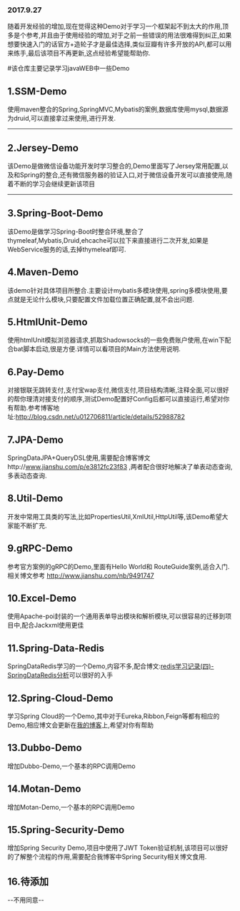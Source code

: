 ### 2017.9.27
随着开发经验的增加,现在觉得这种Demo对于学习一个框架起不到太大的作用,顶多是个参考,并且由于使用经验的增加,对于之前一些错误的用法很难得到纠正,如果想要快速入门的话官方+造轮子才是最佳选择,类似豆瓣有许多开放的API,都可以用来练手,最后该项目不再更新,这点经验希望能帮助你.


﻿#该仓库主要记录学习javaWEB中一些Demo

1.SSM-Demo
----------
使用maven整合的Spring,SpringMVC,Mybatis的案例,数据库使用mysql,数据源为druid,可以直接拿过来使用,进行开发.


----------

2.Jersey-Demo
--------------
该Demo是做微信设备功能开发时学习整合的,Demo里面写了Jersey常用配置,以及和Spring的整合,还有微信服务器的验证入口,对于微信设备开发可以直接使用,随着不断的学习会继续更新该项目


----------

3.Spring-Boot-Demo
--------------
该Demo是做学习Spring-Boot时整合环境,整合了thymeleaf,Mybatis,Druid,ehcache可以拉下来直接进行二次开发,如果是WebService服务的话,去掉thymeleaf即可.

4.Maven-Demo
--------------
该demo针对具体项目所整合.主要设计mybatis多模块使用,spring多模块使用,要点就是无论什么模块,只要配置文件加载位置正确配置,就不会出问题.

5.HtmlUnit-Demo   
--------------
使用htmlUnit模拟浏览器请求,抓取Shadowsocks的一些免费账户使用,在win下配合bat脚本启动,很是方便.详情可以看项目的Main方法使用说明.


6.Pay-Demo
--------------
对接银联无跳转支付,支付宝wap支付,微信支付,项目结构清晰,注释全面,可以很好的帮你理清对接支付的顺序,测试Demo配置好Config后都可以直接运行,希望对你有帮助.参考博客地址:http://blog.csdn.net/u012706811/article/details/52988782

7.JPA-Demo
--------------
SpringDataJPA+QueryDSL使用,需要配合博客博文http://www.jianshu.com/p/e3812fc23f83 ,两者配合很好地解决了单表动态查询,多表动态查询.

8.Util-Demo
--------------
开发中常用工具类的写法,比如PropertiesUtil,XmlUtil,HttpUtil等,该Demo希望大家能不断扩充.

9.gRPC-Demo
--------------
参考官方案例的gRPC的Demo,里面有Hello World和 RouteGuide案例,适合入门.相关博文参考 http://www.jianshu.com/nb/9491747

10.Excel-Demo
--------------
使用Apache-poi封装的一个通用表单导出模块和解析模块,可以很容易的迁移到项目中,配合Jackxml使用更佳

11.Spring-Data-Redis
--------------
SpringDataRedis学习的一个Demo,内容不多,配合博文:[redis学习记录(四)-SpringDataRedis分析](http://mrdear.cn/2017/03/29/linux/redis%E5%AD%A6%E4%B9%A0%E8%AE%B0%E5%BD%95(%E5%9B%9B)-SpringDataRedis%E5%88%86%E6%9E%90/)可以很好的入手

12.Spring-Cloud-Demo
--------------
学习Spring Cloud的一个Demo,其中对于Eureka,Ribbon,Feign等都有相应的Demo,相应博文会更新在[我的博客](mrdear.cn)上,希望对你有帮助

13.Dubbo-Demo
--------------
增加Dubbo-Demo,一个基本的RPC调用Demo

14.Motan-Demo
--------------
增加Motan-Demo,一个基本的RPC调用Demo

15.Spring-Security-Demo
--------------
增加Spring Security Demo,项目中使用了JWT Token验证机制,该项目可以很好的了解整个流程的作用,需要配合我博客中Spring Security相关博文食用.

16.待添加
--------------
--不用同意--

